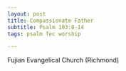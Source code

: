 ```yaml
---
layout: post
title: Compassionate Father
subtitle: Psalm 103:8-14
tags: psalm fec worship

---
```

Fujian Evangelical Church (Richmond)
